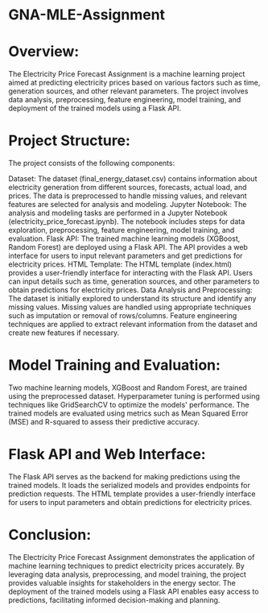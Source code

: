 # GNA-MLE-Assignment
# Overview:
The Electricity Price Forecast Assignment is a machine learning project aimed at predicting electricity prices based on various factors such as time, generation sources, and other relevant parameters. The project 
involves data analysis, preprocessing, feature engineering, model training, and deployment of the trained models using a Flask API.

# Project Structure:
The project consists of the following components:

Dataset: The dataset (final_energy_dataset.csv) contains information about electricity generation from different sources, forecasts, actual load, and prices. The data is preprocessed to handle missing values, and relevant features are selected for analysis and modeling.
Jupyter Notebook: The analysis and modeling tasks are performed in a Jupyter Notebook (electricity_price_forecast.ipynb). The notebook includes steps for data exploration, preprocessing, feature engineering, model training, and evaluation.
Flask API: The trained machine learning models (XGBoost, Random Forest) are deployed using a Flask API. The API provides a web interface for users to input relevant parameters and get predictions for electricity prices.
HTML Template: The HTML template (index.html) provides a user-friendly interface for interacting with the Flask API. Users can input details such as time, generation sources, and other parameters to obtain predictions for electricity prices.
Data Analysis and Preprocessing:
The dataset is initially explored to understand its structure and identify any missing values. Missing values are handled using appropriate techniques such as imputation or removal of rows/columns. Feature engineering techniques are applied to extract relevant information from the dataset and create new features if necessary.

# Model Training and Evaluation:
Two machine learning models, XGBoost and Random Forest, are trained using the preprocessed dataset. Hyperparameter tuning is performed using techniques like GridSearchCV to optimize the models' performance. The trained models are evaluated using metrics such as Mean Squared Error (MSE) and R-squared to assess their predictive accuracy.

# Flask API and Web Interface:
The Flask API serves as the backend for making predictions using the trained models. It loads the serialized models and provides endpoints for prediction requests. The HTML template provides a user-friendly interface for users to input parameters and obtain predictions for electricity prices.

# Conclusion:
The Electricity Price Forecast Assignment demonstrates the application of machine learning techniques to predict electricity prices accurately. By leveraging data analysis, preprocessing, and model training, the project provides valuable insights for stakeholders in the energy sector. The deployment of the trained models using a Flask API enables easy access to predictions, facilitating informed decision-making and planning.
